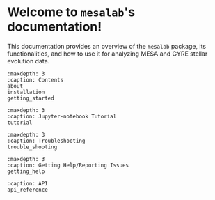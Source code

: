 # Welcome to `mesalab`'s documentation!

This documentation provides an overview of the `mesalab` package, its functionalities, and how to use it for analyzing MESA and GYRE stellar evolution data.



```{toctree}
:maxdepth: 3
:caption: Contents
about
installation
getting_started
```

```{toctree}
:maxdepth: 3
:caption: Jupyter-notebook Tutorial
tutorial
```


```{toctree}
:maxdepth: 3
:caption: Troubleshooting
trouble_shooting
```


```{toctree}
:maxdepth: 3
:caption: Getting Help/Reporting Issues
getting_help
```


```{toctree}
:caption: API
api_reference
```


